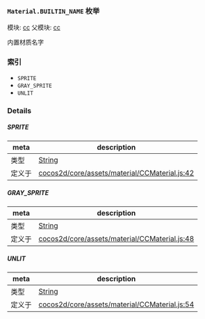 ### `Material.BUILTIN_NAME` 枚举



模块: [cc](../modules/cc.md)
父模块: [cc](../modules/cc.md)


内置材质名字


### 索引
  - `SPRITE`
  - `GRAY_SPRITE`
  - `UNLIT`

### Details


##### SPRITE

> 

| meta | description |
|------|-------------|
| 类型 | <a href="https://developer.mozilla.org/en/JavaScript/Reference/Global_Objects/String" class="crosslink external" target="_blank">String</a> |
| 定义于 | [cocos2d/core/assets/material/CCMaterial.js:42](https://github.com/cocos-creator/engine/blob/9b7a7dc11ce49f0fdca3c34df5ab59604060c0a4/cocos2d/core/assets/material/CCMaterial.js#L42) |



##### GRAY_SPRITE

> 

| meta | description |
|------|-------------|
| 类型 | <a href="https://developer.mozilla.org/en/JavaScript/Reference/Global_Objects/String" class="crosslink external" target="_blank">String</a> |
| 定义于 | [cocos2d/core/assets/material/CCMaterial.js:48](https://github.com/cocos-creator/engine/blob/9b7a7dc11ce49f0fdca3c34df5ab59604060c0a4/cocos2d/core/assets/material/CCMaterial.js#L48) |



##### UNLIT

> 

| meta | description |
|------|-------------|
| 类型 | <a href="https://developer.mozilla.org/en/JavaScript/Reference/Global_Objects/String" class="crosslink external" target="_blank">String</a> |
| 定义于 | [cocos2d/core/assets/material/CCMaterial.js:54](https://github.com/cocos-creator/engine/blob/9b7a7dc11ce49f0fdca3c34df5ab59604060c0a4/cocos2d/core/assets/material/CCMaterial.js#L54) |


